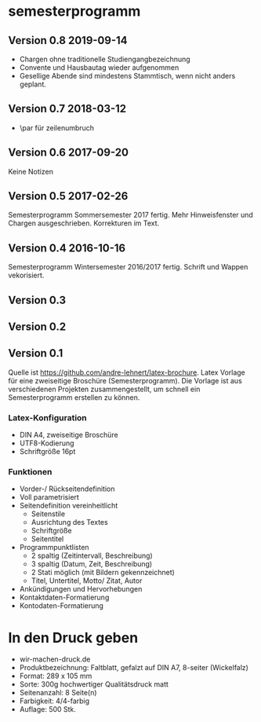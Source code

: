 # semesterprogramm

## Version 0.8 2019-09-14
- Chargen ohne traditionelle Studiengangbezeichnung
- Convente und Hausbautag wieder aufgenommen
- Gesellige Abende sind mindestens Stammtisch, wenn nicht anders geplant.

## Version 0.7 2018-03-12
 - \par für zeilenumbruch

## Version 0.6 2017-09-20
Keine Notizen

## Version 0.5 2017-02-26
Semesterprogramm Sommersemester 2017 fertig. Mehr Hinweisfenster und Chargen ausgeschrieben. Korrekturen im Text.

## Version 0.4 2016-10-16
Semesterprogramm Wintersemester 2016/2017 fertig. Schrift und Wappen vekorisiert.

## Version 0.3
## Version 0.2
## Version 0.1
Quelle ist https://github.com/andre-lehnert/latex-brochure. Latex Vorlage für eine zweiseitige Broschüre (Semesterprogramm). Die Vorlage ist aus verschiedenen Projekten zusammengestellt, um schnell ein Semesterprogramm erstellen zu können.

### Latex-Konfiguration
 - DIN A4, zweiseitige Broschüre
 - UTF8-Kodierung
 - Schriftgröße 16pt

### Funktionen
 - Vorder-/ Rückseitendefinition
 - Voll parametrisiert
 - Seitendefinition vereinheitlicht
   - Seitenstile
   - Ausrichtung des Textes
   - Schriftgröße
   - Seitentitel
 - Programmpunktlisten
   - 2 spaltig (Zeitintervall, Beschreibung)
   - 3 spaltig (Datum, Zeit, Beschreibung)
   - 2 Stati möglich (mit Bildern gekennzeichnet)
   - Titel, Untertitel, Motto/ Zitat, Autor
 - Ankündigungen und Hervorhebungen
 - Kontaktdaten-Formatierung
 - Kontodaten-Formatierung

# In den Druck geben

 * wir-machen-druck.de
 * Produktbezeichnung: Faltblatt, gefalzt auf DIN A7, 8-seiter (Wickelfalz)
 * Format: 289 x 105 mm
 * Sorte: 300g hochwertiger Qualitätsdruck matt
 * Seitenanzahl: 8 Seite(n)
 * Farbigkeit: 4/4-farbig
 * Auflage: 500 Stk.
